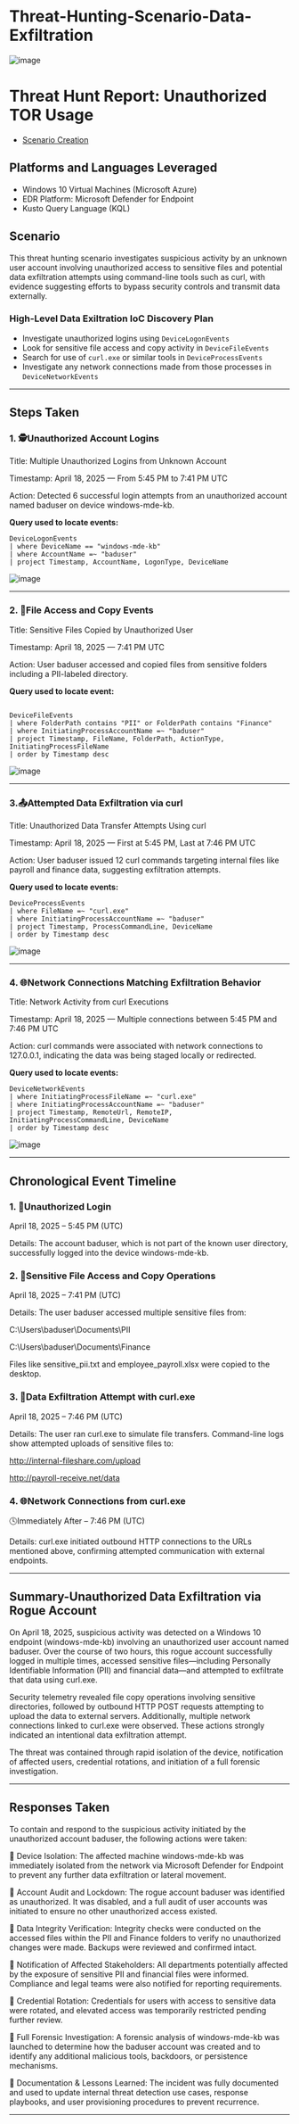 # Threat-Hunting-Scenario-Data-Exfiltration
![image](https://github.com/user-attachments/assets/bb8cbb85-291f-47cd-a8c1-60cb788b7261)


# Threat Hunt Report: Unauthorized TOR Usage
- [Scenario Creation](https://github.com/KBrown233/Threat-Hunting-Scenario-TOR/blob/main/Threat-Hunting-Scenario-TOR-Event-Creation.md)

## Platforms and Languages Leveraged
- Windows 10 Virtual Machines (Microsoft Azure)
- EDR Platform: Microsoft Defender for Endpoint
- Kusto Query Language (KQL)


##  Scenario

This threat hunting scenario investigates suspicious activity by an unknown user account involving unauthorized access to sensitive files and potential data exfiltration attempts using command-line tools such as curl, with evidence suggesting efforts to bypass security controls and transmit data externally.

### High-Level Data Exiltration IoC Discovery Plan

- Investigate unauthorized logins using `DeviceLogonEvents`
- Look for sensitive file access and copy activity in `DeviceFileEvents`
- Search for use of `curl.exe` or similar tools in `DeviceProcessEvents`
- Investigate any network connections made from those processes in `DeviceNetworkEvents`

---

## Steps Taken

### 1. 🕵️Unauthorized Account Logins
Title: Multiple Unauthorized Logins from Unknown Account

Timestamp: April 18, 2025 — From 5:45 PM to 7:41 PM UTC

Action: Detected 6 successful login attempts from an unauthorized account named baduser on device windows-mde-kb.


**Query used to locate events:**

```kql
DeviceLogonEvents
| where DeviceName == "windows-mde-kb"
| where AccountName =~ "baduser"
| project Timestamp, AccountName, LogonType, DeviceName

```
![image](https://github.com/user-attachments/assets/042619bb-08fc-433f-895b-1987abf547c8)




---

### 2. 📁File Access and Copy Events
Title: Sensitive Files Copied by Unauthorized User

Timestamp: April 18, 2025 — 7:41 PM UTC

Action: User baduser accessed and copied files from sensitive folders including a PII-labeled directory.

**Query used to locate event:**

```kql

DeviceFileEvents
| where FolderPath contains "PII" or FolderPath contains "Finance"
| where InitiatingProcessAccountName =~ "baduser"
| project Timestamp, FileName, FolderPath, ActionType, InitiatingProcessFileName
| order by Timestamp desc

```
![image](https://github.com/user-attachments/assets/7cd09ae6-c2af-4028-b6d1-0a9a6acaf646)

>

---

### 3.📤Attempted Data Exfiltration via curl
Title: Unauthorized Data Transfer Attempts Using curl

Timestamp: April 18, 2025 — First at 5:45 PM, Last at 7:46 PM UTC

Action: User baduser issued 12 curl commands targeting internal files like payroll and finance data, suggesting exfiltration attempts.

**Query used to locate events:**

```kql
DeviceProcessEvents
| where FileName =~ "curl.exe"
| where InitiatingProcessAccountName =~ "baduser"
| project Timestamp, ProcessCommandLine, DeviceName
| order by Timestamp desc

```
![image](https://github.com/user-attachments/assets/6bf98e35-1762-4736-8bb1-ec0d13191385)

>

---

### 4. 🌐Network Connections Matching Exfiltration Behavior
Title: Network Activity from curl Executions

Timestamp: April 18, 2025 — Multiple connections between 5:45 PM and 7:46 PM UTC

Action: curl commands were associated with network connections to 127.0.0.1, indicating the data was being staged locally or redirected.

**Query used to locate events:**

```kql
DeviceNetworkEvents
| where InitiatingProcessFileName =~ "curl.exe"
| where InitiatingProcessAccountName =~ "baduser"
| project Timestamp, RemoteUrl, RemoteIP, InitiatingProcessCommandLine, DeviceName
| order by Timestamp desc

```
![image](https://github.com/user-attachments/assets/8f02a1e2-1d04-4c3f-80f9-3c32200b64c9)

>

---

## Chronological Event Timeline 

### 1. 🔐Unauthorized Login

April 18, 2025 – 5:45 PM (UTC)

Details: The account baduser, which is not part of the known user directory, successfully logged into the device windows-mde-kb.

### 2. 📂Sensitive File Access and Copy Operations

April 18, 2025 – 7:41 PM (UTC)

Details: The user baduser accessed multiple sensitive files from:

C:\Users\baduser\Documents\PII

C:\Users\baduser\Documents\Finance

Files like sensitive_pii.txt and employee_payroll.xlsx were copied to the desktop.

### 3. 🚨Data Exfiltration Attempt with curl.exe

April 18, 2025 – 7:46 PM (UTC)

Details: The user ran curl.exe to simulate file transfers. Command-line logs show attempted uploads of sensitive files to:

http://internal-fileshare.com/upload

http://payroll-receive.net/data

### 4. 🌐Network Connections from curl.exe 

🕓Immediately After – 7:46 PM (UTC)

Details: curl.exe initiated outbound HTTP connections to the URLs mentioned above, confirming attempted communication with external endpoints.




---

## Summary-Unauthorized Data Exfiltration via Rogue Account

On April 18, 2025, suspicious activity was detected on a Windows 10 endpoint (windows-mde-kb) involving an unauthorized user account named baduser. Over the course of two hours, this rogue account successfully logged in multiple times, accessed sensitive files—including Personally Identifiable Information (PII) and financial data—and attempted to exfiltrate that data using curl.exe.

Security telemetry revealed file copy operations involving sensitive directories, followed by outbound HTTP POST requests attempting to upload the data to external servers. Additionally, multiple network connections linked to curl.exe were observed. These actions strongly indicated an intentional data exfiltration attempt.

The threat was contained through rapid isolation of the device, notification of affected users, credential rotations, and initiation of a full forensic investigation.

---

## Responses Taken

To contain and respond to the suspicious activity initiated by the unauthorized account baduser, the following actions were taken:

🛑 Device Isolation:
The affected machine windows-mde-kb was immediately isolated from the network via Microsoft Defender for Endpoint to prevent any further data exfiltration or lateral movement.

🔐 Account Audit and Lockdown:
The rogue account baduser was identified as unauthorized. It was disabled, and a full audit of user accounts was initiated to ensure no other unauthorized access existed.

📁 Data Integrity Verification:
Integrity checks were conducted on the accessed files within the PII and Finance folders to verify no unauthorized changes were made. Backups were reviewed and confirmed intact.

📩 Notification of Affected Stakeholders:
All departments potentially affected by the exposure of sensitive PII and financial files were informed. Compliance and legal teams were also notified for reporting requirements.

🔄 Credential Rotation:
Credentials for users with access to sensitive data were rotated, and elevated access was temporarily restricted pending further review.

🧪 Full Forensic Investigation:
A forensic analysis of windows-mde-kb was launched to determine how the baduser account was created and to identify any additional malicious tools, backdoors, or persistence mechanisms.

📜 Documentation & Lessons Learned:
The incident was fully documented and used to update internal threat detection use cases, response playbooks, and user provisioning procedures to prevent recurrence.

---


